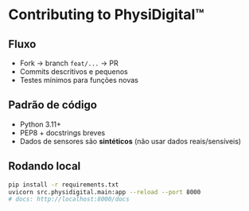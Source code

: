 # Contributing to PhysiDigital™

## Fluxo
- Fork → branch `feat/...` → PR
- Commits descritivos e pequenos
- Testes mínimos para funções novas

## Padrão de código
- Python 3.11+
- PEP8 + docstrings breves
- Dados de sensores são **sintéticos** (não usar dados reais/sensíveis)

## Rodando local
```bash
pip install -r requirements.txt
uvicorn src.physidigital.main:app --reload --port 8000
# docs: http://localhost:8000/docs
